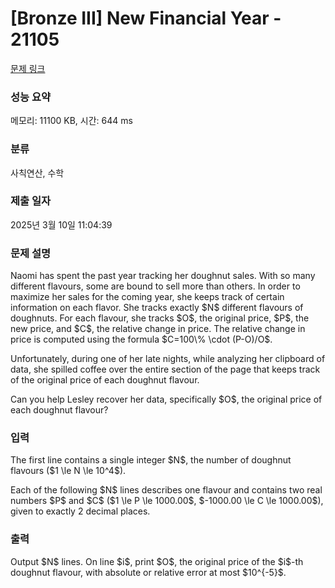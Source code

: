 # [Bronze III] New Financial Year - 21105 

[문제 링크](https://www.acmicpc.net/problem/21105) 

### 성능 요약

메모리: 11100 KB, 시간: 644 ms

### 분류

사칙연산, 수학

### 제출 일자

2025년 3월 10일 11:04:39

### 문제 설명

<p>Naomi has spent the past year tracking her doughnut sales. With so many different flavours, some are bound to sell more than others. In order to maximize her sales for the coming year, she keeps track of certain information on each flavor. She tracks exactly $N$ different flavours of doughnuts. For each flavour, she tracks $O$, the original price, $P$, the new price, and $C$, the relative change in price. The relative change in price is computed using the formula $C=100\% \cdot (P-O)/O$.</p>

<p>Unfortunately, during one of her late nights, while analyzing her clipboard of data, she spilled coffee over the entire section of the page that keeps track of the original price of each doughnut flavour.</p>

<p>Can you help Lesley recover her data, specifically $O$, the original price of each doughnut flavour?</p>

### 입력 

 <p>The first line contains a single integer $N$, the number of doughnut flavours ($1 \le N \le 10^4$).</p>

<p>Each of the following $N$ lines describes one flavour and contains two real numbers $P$ and $C$ ($1 \le P \le 1000.00$, $-1000.00 \le C \le 1000.00$), given to exactly 2 decimal places.</p>

### 출력 

 <p>Output $N$ lines. On line $i$, print $O$, the original price of the $i$-th doughnut flavour, with absolute or relative error at most $10^{-5}$.</p>

